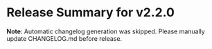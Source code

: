 # Release Summary for v2.2.0

**Note**: Automatic changelog generation was skipped.
Please manually update CHANGELOG.md before release.
